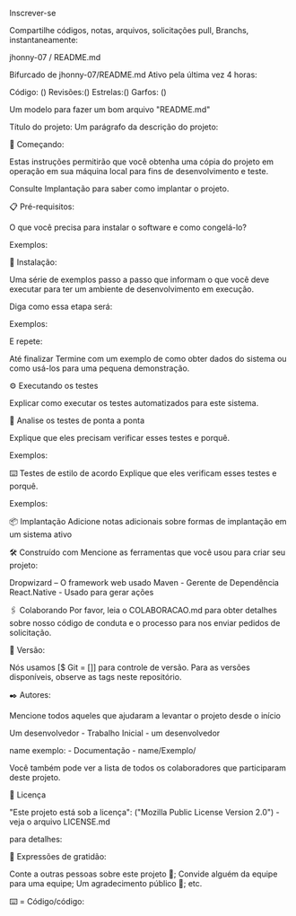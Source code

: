 Inscrever-se

Compartilhe códigos, notas, arquivos, solicitações pull, Branchs, instantaneamente:

jhonny-07 / README.md

Bifurcado de jhonny-07/README.md
Ativo pela última vez 4 horas:

Código:  ()
Revisões:()
Estrelas:()
Garfos:  ()

Um modelo para fazer um bom arquivo "README.md"

Título do projeto:
Um parágrafo da descrição do projeto:

🚀 Começando:

Estas instruções permitirão que você obtenha uma cópia do projeto em operação em sua máquina local para fins de desenvolvimento e teste.

Consulte Implantação para saber como implantar o projeto.

📋 Pré-requisitos:

O que você precisa para instalar o software e como congelá-lo?

Exemplos:

🔧 Instalação:

Uma série de exemplos passo a passo que informam o que você deve executar para ter um ambiente de desenvolvimento em execução.

Diga como essa etapa será:

Exemplos:

E repete:

Até finalizar
Termine com um exemplo de como obter dados do sistema ou como usá-los para uma pequena demonstração.

⚙️ Executando os testes

Explicar como executar os testes automatizados para este sistema.

🔩 Analise os testes de ponta a ponta

Explique que eles precisam verificar esses testes e porquê.

Exemplos:

⌨️ Testes de estilo de acordo
Explique que eles verificam esses testes e porquê.

Exemplos:

 📦 Implantação
Adicione notas adicionais sobre formas de implantação em um sistema ativo

 🛠️ Construído com
Mencione as ferramentas que você usou para criar seu projeto:

Dropwizard – O framework web usado
Maven - Gerente de Dependência
React.Native - Usado para gerar ações

🖇️ Colaborando
Por favor, leia o COLABORACAO.md para obter detalhes sobre nosso código de conduta e o processo para nos enviar pedidos de solicitação.

📌 Versão:

Nós usamos [$ Git = []]  para controle de versão. Para as versões disponíveis, observe as tags neste repositório.

✒️ Autores:

Mencione todos aqueles que ajudaram a levantar o projeto desde o início

Um desenvolvedor - Trabalho Inicial - um desenvolvedor

name exemplo: - Documentação - name/Exemplo/

Você também pode ver a lista de todos os colaboradores que participaram deste projeto.

📄 Licença

"Este projeto está sob a licença":  ("Mozilla Public License Version 2.0") - veja o arquivo LICENSE.md 

para detalhes:

🎁 Expressões de gratidão:

Conte a outras pessoas sobre este projeto 📢;
Convide alguém da equipe para uma equipe;
Um agradecimento público 🤝;
etc. 

⌨️ = Código/código:

